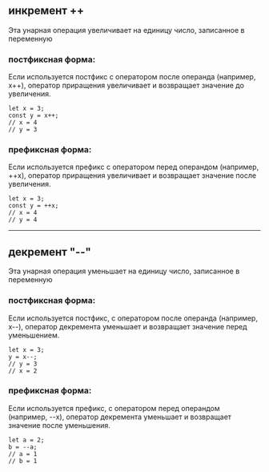## инкремент ++ 
Эта унарная операция увеличивает на единицу число, записанное в переменную

### постфиксная форма:
Если используется постфикс с оператором после операнда (например, x++), оператор приращения увеличивает и возвращает значение до увеличения.

```
let x = 3;
const y = x++;
// x = 4
// y = 3
```

### префиксная форма:
Если используется префикс с оператором перед операндом (например, ++x), оператор приращения увеличивает и возвращает значение после увеличения.
```
let x = 3;
const y = ++x;
// x = 4
// y = 4
```

***

## декремент "--" 
Эта унарная операция уменьшает на единицу число, записанное в переменную


### постфиксная форма:

Если используется постфикс, с оператором после операнда (например, x--), оператор декремента уменьшает и возвращает значение перед уменьшением.

``` 
let x = 3;
y = x--;
// y = 3
// x = 2
```


### префиксная форма:

Если используется префикс, с оператором перед операндом (например, --x), оператор декремента уменьшает и возвращает значение после уменьшения.

``` 
let a = 2;
b = --a;
// a = 1
// b = 1
```
